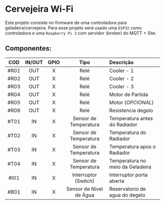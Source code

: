 # Cervejeira Wi-Fi

Este projeto consiste no firmware de uma controladora para geladeira/cervejeira.
Para esse projeto será usado uma `ESP32` como controladora e uma `Raspberry Pi 2` com servidor (broker) do MQTT + Site.

## Componentes:

| COD  | IN/OUT | GPIO |          Tipo           | Descrição                        |
| :--: | :----: | :--: | :---------------------: | :------------------------------- |
| #R01 |  OUT   |  X   |          Relé           | Cooler - 1                       |
| #R02 |  OUT   |  X   |          Relé           | Cooler - 2                       |
| #R03 |  OUT   |  X   |          Relé           | Cooler - 3                       |
| #R04 |  OUT   |  X   |          Relé           | Motor de Partida                 |
| #R05 |  OUT   |  X   |          Relé           | Motor (_OPCIONAL_)               |
| #R06 |  OUT   |  X   |          Relé           | Resistencia degelo               |
| #T01 |   IN   |  X   |  Sensor de Temperatura  | Temperatura antes do Radiador    |
| #T02 |   IN   |  X   |  Sensor de Temperatura  | Temperatura do Radiador          |
| #T03 |   IN   |  X   |  Sensor de Temperatura  | Temperatura apos o Radiador      |
| #T04 |   IN   |  X   |  Sensor de Temperatura  | Temperatura no meio da Geladeira |
| #I01 |   IN   |  X   |  Interruptor (Switch)   | Interruptor porta aberta         |
| #B01 |   IN   |  X   | Sensor de Nível de Água | Reservatorio de agua do degelo   |
